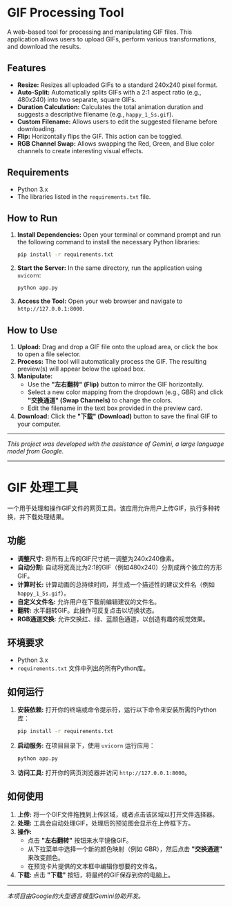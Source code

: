 # GIF Processing Tool

A web-based tool for processing and manipulating GIF files. This application allows users to upload GIFs, perform various transformations, and download the results.

## Features

-   **Resize:** Resizes all uploaded GIFs to a standard 240x240 pixel format.
-   **Auto-Split:** Automatically splits GIFs with a 2:1 aspect ratio (e.g., 480x240) into two separate, square GIFs.
-   **Duration Calculation:** Calculates the total animation duration and suggests a descriptive filename (e.g., `happy_1_5s.gif`).
-   **Custom Filename:** Allows users to edit the suggested filename before downloading.
-   **Flip:** Horizontally flips the GIF. This action can be toggled.
-   **RGB Channel Swap:** Allows swapping the Red, Green, and Blue color channels to create interesting visual effects.

## Requirements

-   Python 3.x
-   The libraries listed in the `requirements.txt` file.

## How to Run

1.  **Install Dependencies:**
    Open your terminal or command prompt and run the following command to install the necessary Python libraries:
    ```bash
    pip install -r requirements.txt
    ```

2.  **Start the Server:**
    In the same directory, run the application using `uvicorn`:
    ```bash
    python app.py
    ```

3.  **Access the Tool:**
    Open your web browser and navigate to `http://127.0.0.1:8000`.

## How to Use

1.  **Upload:** Drag and drop a GIF file onto the upload area, or click the box to open a file selector.
2.  **Process:** The tool will automatically process the GIF. The resulting preview(s) will appear below the upload box.
3.  **Manipulate:**
    -   Use the **"左右翻转" (Flip)** button to mirror the GIF horizontally.
    -   Select a new color mapping from the dropdown (e.g., GBR) and click **"交换通道" (Swap Channels)** to change the colors.
    -   Edit the filename in the text box provided in the preview card.
4.  **Download:** Click the **"下载" (Download)** button to save the final GIF to your computer.

---

*This project was developed with the assistance of Gemini, a large language model from Google.*

---

# GIF 处理工具

一个用于处理和操作GIF文件的网页工具。该应用允许用户上传GIF，执行多种转换，并下载处理结果。

## 功能

-   **调整尺寸:** 将所有上传的GIF尺寸统一调整为240x240像素。
-   **自动分割:** 自动将宽高比为2:1的GIF（例如480x240）分割成两个独立的方形GIF。
-   **计算时长:** 计算动画的总持续时间，并生成一个描述性的建议文件名（例如 `happy_1_5s.gif`）。
-   **自定义文件名:** 允许用户在下载前编辑建议的文件名。
-   **翻转:** 水平翻转GIF。此操作可反复点击以切换状态。
-   **RGB通道交换:** 允许交换红、绿、蓝颜色通道，以创造有趣的视觉效果。

## 环境要求

-   Python 3.x
-   `requirements.txt` 文件中列出的所有Python库。

## 如何运行

1.  **安装依赖:**
    打开你的终端或命令提示符，运行以下命令来安装所需的Python库：
    ```bash
    pip install -r requirements.txt
    ```

2.  **启动服务:**
    在项目目录下，使用 `uvicorn` 运行应用：
    ```bash
    python app.py
    ```

3.  **访问工具:**
    打开你的网页浏览器并访问 `http://127.0.0.1:8000`。

## 如何使用

1.  **上传:** 将一个GIF文件拖拽到上传区域，或者点击该区域以打开文件选择器。
2.  **处理:** 工具会自动处理GIF，处理后的预览图会显示在上传框下方。
3.  **操作:**
    -   点击 **"左右翻转"** 按钮来水平镜像GIF。
    -   从下拉菜单中选择一个新的颜色映射（例如 GBR），然后点击 **"交换通道"** 来改变颜色。
    -   在预览卡片提供的文本框中编辑你想要的文件名。
4.  **下载:** 点击 **"下载"** 按钮，将最终的GIF保存到你的电脑上。

---

*本项目由Google的大型语言模型Gemini协助开发。*
